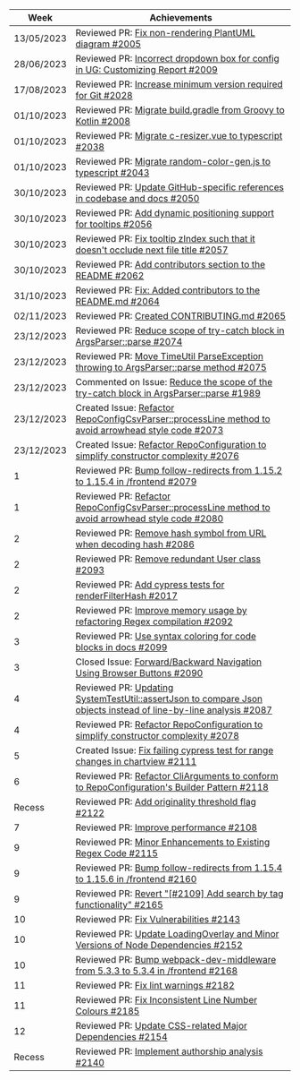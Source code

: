 | Week       | Achievements                                                                                                                                                        |
| ---------- | ------------------------------------------------------------------------------------------------------------------------------------------------------------------- |
| 13/05/2023 | Reviewed PR: [Fix non-rendering PlantUML diagram #2005](https://github.com/reposense/RepoSense/pull/2005)                                                           |
| 28/06/2023 | Reviewed PR: [Incorrect dropdown box for config in UG: Customizing Report #2009](https://github.com/reposense/RepoSense/pull/2009)                                  |
| 17/08/2023 | Reviewed PR: [Increase minimum version required for Git #2028](https://github.com/reposense/RepoSense/pull/2028)                                                    |
| 01/10/2023 | Reviewed PR: [Migrate build.gradle from Groovy to Kotlin #2008](https://github.com/reposense/RepoSense/pull/2008)                                                   |
| 01/10/2023 | Reviewed PR: [Migrate c-resizer.vue to typescript #2038](https://github.com/reposense/RepoSense/pull/2038)                                                          |
| 01/10/2023 | Reviewed PR: [Migrate random-color-gen.js to typescript #2043](https://github.com/reposense/RepoSense/pull/2043)                                                    |
| 30/10/2023 | Reviewed PR: [Update GitHub-specific references in codebase and docs #2050](https://github.com/reposense/RepoSense/pull/2050)                                       |
| 30/10/2023 | Reviewed PR: [Add dynamic positioning support for tooltips #2056](https://github.com/reposense/RepoSense/pull/2056)                                                 |
| 30/10/2023 | Reviewed PR: [Fix tooltip zIndex such that it doesn't occlude next file title #2057](https://github.com/reposense/RepoSense/pull/2057)                              |
| 30/10/2023 | Reviewed PR: [Add contributors section to the README #2062](https://github.com/reposense/RepoSense/pull/2062)                                                       |
| 31/10/2023 | Reviewed PR: [Fix: Added contributors to the README.md #2064](https://github.com/reposense/RepoSense/pull/2064)                                                     |
| 02/11/2023 | Reviewed PR: [Created CONTRIBUTING.md #2065](https://github.com/reposense/RepoSense/pull/2065)                                                                      |
| 23/12/2023 | Reviewed PR: [Reduce scope of try-catch block in ArgsParser::parse #2074](https://github.com/reposense/RepoSense/pull/2074)                                         |
| 23/12/2023 | Reviewed PR: [Move TimeUtil ParseException throwing to ArgsParser::parse method #2075](https://github.com/reposense/RepoSense/pull/2075)                            |
| 23/12/2023 | Commented on Issue: [Reduce the scope of the try-catch block in ArgsParser::parse #1989](https://github.com/reposense/RepoSense/issues/1989)                        |
| 23/12/2023 | Created Issue: [Refactor RepoConfigCsvParser::processLine method to avoid arrowhead style code #2073](https://github.com/reposense/RepoSense/issues/2073)           |
| 23/12/2023 | Created Issue: [Refactor RepoConfiguration to simplify constructor complexity #2076](https://github.com/reposense/RepoSense/issues/2076)                            |
| 1          | Reviewed PR: [Bump follow-redirects from 1.15.2 to 1.15.4 in /frontend #2079](https://github.com/reposense/RepoSense/pull/2079)                                     |
| 1          | Reviewed PR: [Refactor RepoConfigCsvParser::processLine method to avoid arrowhead style code #2080](https://github.com/reposense/RepoSense/pull/2080)               |
| 2          | Reviewed PR: [Remove hash symbol from URL when decoding hash #2086](https://github.com/reposense/RepoSense/pull/2086)                                               |
| 2          | Reviewed PR: [Remove redundant User class #2093](https://github.com/reposense/RepoSense/pull/2093)                                                                  |
| 2          | Reviewed PR: [Add cypress tests for renderFilterHash #2017](https://github.com/reposense/RepoSense/pull/2017)                                                       |
| 2          | Reviewed PR: [Improve memory usage by refactoring Regex compilation #2092](https://github.com/reposense/RepoSense/pull/2092)                                        |
| 3          | Reviewed PR: [Use syntax coloring for code blocks in docs #2099](https://github.com/reposense/RepoSense/pull/2099)                                                  |
| 3          | Closed Issue: [Forward/Backward Navigation Using Browser Buttons #2090](https://github.com/reposense/RepoSense/issues/2090)                                         |
| 4          | Reviewed PR: [Updating SystemTestUtil::assertJson to compare Json objects instead of line-by-line analysis #2087](https://github.com/reposense/RepoSense/pull/2087) |
| 4          | Reviewed PR: [Refactor RepoConfiguration to simplify constructor complexity #2078](https://github.com/reposense/RepoSense/pull/2078)                                |
| 5          | Created Issue: [Fix failing cypress test for range changes in chartview #2111](https://github.com/reposense/RepoSense/issues/2111)                                  |
| 6          | Reviewed PR: [Refactor CliArguments to conform to RepoConfiguration's Builder Pattern #2118](https://github.com/reposense/RepoSense/pull/2118)                      |
| Recess     | Reviewed PR: [Add originality threshold flag #2122](https://github.com/reposense/RepoSense/pull/2122)                                                               |
| 7          | Reviewed PR: [Improve performance #2108](https://github.com/reposense/RepoSense/pull/2108)                                                                          |
| 9          | Reviewed PR: [Minor Enhancements to Existing Regex Code #2115](https://github.com/reposense/RepoSense/pull/2115)                                                    |
| 9          | Reviewed PR: [Bump follow-redirects from 1.15.4 to 1.15.6 in /frontend #2160](https://github.com/reposense/RepoSense/pull/2160)                                     |
| 9          | Reviewed PR: [Revert "[#2109] Add search by tag functionality" #2165](https://github.com/reposense/RepoSense/pull/2165)                                             |
| 10         | Reviewed PR: [Fix Vulnerabilities #2143](https://github.com/reposense/RepoSense/pull/2143)                                                                          |
| 10         | Reviewed PR: [Update LoadingOverlay and Minor Versions of Node Dependencies #2152](https://github.com/reposense/RepoSense/pull/2152)                                |
| 10         | Reviewed PR: [Bump webpack-dev-middleware from 5.3.3 to 5.3.4 in /frontend #2168](https://github.com/reposense/RepoSense/pull/2168)                                 |
| 11         | Reviewed PR: [Fix lint warnings #2182](https://github.com/reposense/RepoSense/pull/2182)                                                                            |
| 11         | Reviewed PR: [Fix Inconsistent Line Number Colours #2185](https://github.com/reposense/RepoSense/pull/2185)                                                         |
| 12         | Reviewed PR: [Update CSS-related Major Dependencies #2154](https://github.com/reposense/RepoSense/pull/2154)                                                        |
| Recess     | Reviewed PR: [Implement authorship analysis #2140](https://github.com/reposense/RepoSense/pull/2140)                                                                |

